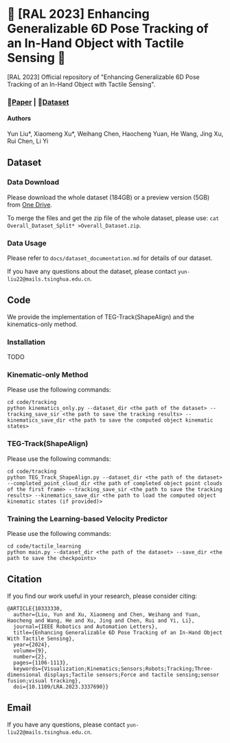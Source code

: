 # 🌟 [RAL 2023] Enhancing Generalizable 6D Pose Tracking of an In-Hand Object with Tactile Sensing 🌟

[RAL 2023] Official repository of "Enhancing Generalizable 6D Pose Tracking of an In-Hand Object with Tactile Sensing".

### 📄[Paper](https://arxiv.org/pdf/2210.04026.pdf) | 🎥[Dataset](https://1drv.ms/f/s!Ap-t7dLl7BFUaQ794lX1srGnwlQ?e=JgohXw)

#### Authors

Yun Liu*, Xiaomeng Xu*, Weihang Chen, Haocheng Yuan, He Wang, Jing Xu, Rui Chen, Li Yi

## Dataset

### Data Download

Please download the whole dataset (184GB) or a preview version (5GB) from [One Drive](https://1drv.ms/f/s!Ap-t7dLl7BFUaQ794lX1srGnwlQ?e=JgohXw).

To merge the files and get the zip file of the whole dataset, please use: ```cat Overall_Dataset_Split* >Overall_Dataset.zip```.

### Data Usage

Please refer to ```docs/dataset_documentation.md``` for details of our dataset.

If you have any questions about the dataset, please contact ```yun-liu22@mails.tsinghua.edu.cn```.

## Code

We provide the implementation of TEG-Track(ShapeAlign) and the kinematics-only method.

### Installation

TODO

### Kinematic-only Method

Please use the following commands:

```x
cd code/tracking
python kinematics_only.py --dataset_dir <the path of the dataset> --tracking_save_sir <the path to save the tracking results> --kinematics_save_dir <the path to save the computed object kinematic states>
```

### TEG-Track(ShapeAlign)

Please use the following commands:

```x
cd code/tracking
python TEG_Track_ShapeAlign.py --dataset_dir <the path of the dataset> --completed_point_cloud_dir <the path of completed object point clouds of the first frame> --tracking_save_sir <the path to save the tracking results> --kinematics_save_dir <the path to load the computed object kinematic states (if provided)>
```

### Training the Learning-based Velocity Predictor

Please use the following commands:

```x
cd code/tactile_learning
python main.py --dataset_dir <the path of the dataset> --save_dir <the path to save the checkpoints>
```

## Citation

If you find our work useful in your research, please consider citing:

```
@ARTICLE{10333330,
  author={Liu, Yun and Xu, Xiaomeng and Chen, Weihang and Yuan, Haocheng and Wang, He and Xu, Jing and Chen, Rui and Yi, Li},
  journal={IEEE Robotics and Automation Letters}, 
  title={Enhancing Generalizable 6D Pose Tracking of an In-Hand Object With Tactile Sensing}, 
  year={2024},
  volume={9},
  number={2},
  pages={1106-1113},
  keywords={Visualization;Kinematics;Sensors;Robots;Tracking;Three-dimensional displays;Tactile sensors;Force and tactile sensing;sensor fusion;visual tracking},
  doi={10.1109/LRA.2023.3337690}}
```

## Email

If you have any questions, please contact ```yun-liu22@mails.tsinghua.edu.cn```.
